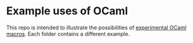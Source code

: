 # Example uses of OCaml

This repo is intended to illustrate the possibilities of [experimental OCaml
macros](https://github.com/OlivierNicole/ocaml/tree/macros). Each folder
contains a different example.
